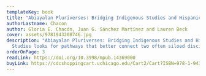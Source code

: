 ```yaml
---
templateKey: book
title: "Abiayalan Pluriverses: Bridging Indigenous Studies and Hispanic Studies"
authorLastname: Chacon
author: Gloria E. Chacón, Juan G. Sánchez Martínez and Lauren Beck
cover: assets/9781943208746.jpg
description: "Abiayalan Pluriverses: Bridging Indigenous Studies and Hispanic
  Studies looks for pathways that better connect two often siloed disciplines."
orderOnPage: 3
readLink: https://doi.org/10.3998/mpub.14369000
buyLink: https://cdcshoppingcart.uchicago.edu/Cart2/Cart?ISBN=978-1-943208-74-6&PRESS=amherst
---
```

